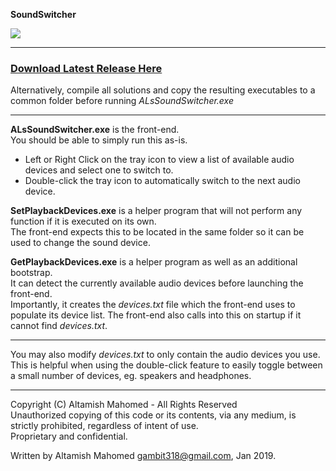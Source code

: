 **SoundSwitcher**

![](https://i.imgur.com/2VCQUBX.png)

___

 ### **[Download Latest Release Here](https://github.com/creepyLANguy/SoundSwitcher/releases)** ###  

Alternatively, compile all solutions and copy the resulting executables to a common folder before running *ALsSoundSwitcher.exe*  

___


**ALsSoundSwitcher.exe** is the front-end.  
You should be able to simply run this as-is.  
 - Left or Right Click on the tray icon to view a list of available audio devices and select one to switch to. 
 - Double-click the tray icon to automatically switch to the next audio device.

**SetPlaybackDevices.exe** is a helper program that will not perform any function if it is executed on its own.  
The front-end expects this to be located in the same folder so it can be used to change the sound device.  

**GetPlaybackDevices.exe** is a helper program as well as an additional bootstrap.  
It can detect the currently available audio devices before launching the front-end.  
Importantly, it creates the *devices.txt* file which the front-end uses to populate its device list.
The front-end also calls into this on startup if it cannot find *devices.txt*. 

___

You may also modify *devices.txt* to only contain the audio devices you use.  
This is helpful when using the double-click feature to easily toggle between a small number of devices, eg. speakers and headphones.
___

Copyright (C) Altamish Mahomed - All Rights Reserved  
Unauthorized copying of this code or its contents, via any medium, is strictly prohibited, regardless of intent of use.  
Proprietary and confidential.

Written by Altamish Mahomed  gambit318@gmail.com, Jan 2019. 
